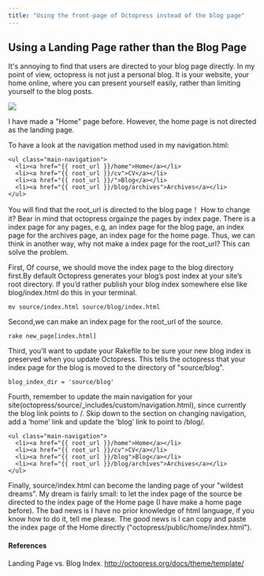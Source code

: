 ```yaml
---
title: "Using the front-page of Octopress instead of the blog page"
---
```


## Using a Landing Page rather than the Blog Page

It's annoying to find that users are directed to your blog page directly. In my point of view, octopress is not just a personal blog. It is your website, your home online, where you can present yourself easily, rather than limiting yourself to the blog posts.

![](http://farm8.staticflickr.com/7387/9450821960_84d5be16c9.jpg)

I have made a "Home" page before. However, the home page is not directed as the landing page.

To have a look at the navigation method used in my navigation.html:

    <ul class="main-navigation">
      <li><a href="{{ root_url }}/home">Home</a></li>
      <li><a href="{{ root_url }}/cv">CV</a></li>
      <li><a href="{{ root_url }}/">Blog</a></li>
      <li><a href="{{ root_url }}/blog/archives">Archives</a></li>
    </ul>

You will find that the root_url is directed to the blog page！ How to change it? Bear in mind that octopress orgainze the pages by index page. There is a index page for any pages, e.g, an index page for the blog page, an index page for the archives page, an index page for the home page. Thus, we can think in another way, why not make a index page for the root_url? This can solve the problem.


First, Of course, we should move the index page to the blog directory first.By default Octopress generates your blog’s post index at your site’s root directory. If you’d rather publish your blog index somewhere else like blog/index.html do this in your terminal.


	mv source/index.html source/blog/index.html

Second,we can make an index page for the root_url of the source.

	rake new_page[index.html]


Third, you’ll want to update your Rakefile to be sure your new blog index is preserved when you update Octopress. This tells the octopress that your index page for the blog is moved to the directory of "source/blog".


	blog_index_dir = 'source/blog'

Fourth, remember to update the main navigation for your site(octopress/source/_includes/custom/navigation.html), since currently the blog link points to /. Skip down to the section on changing navigation, add a ‘home’ link and update the ‘blog’ link to point to /blog/.

    <ul class="main-navigation">
      <li><a href="{{ root_url }}/home">Home</a></li>
      <li><a href="{{ root_url }}/cv">CV</a></li>
      <li><a href="{{ root_url }}/blog">Blog</a></li>
      <li><a href="{{ root_url }}/blog/archives">Archives</a></li>
    </ul>

Finally, source/index.html can become the landing page of your "wildest dreams". My dream is fairly small: to let the index page of the source be directed to the index page of the Home page (I have make a home page before). The bad news is I have no prior knowledge of html language, if you know how to do it, tell me please. The good news is I can copy and paste the index page of the Home directly ("octopress/public/home/index.html").


#### References
Landing Page vs. Blog Index. http://octopress.org/docs/theme/template/
